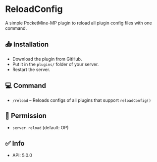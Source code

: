 # ReloadConfig

A simple PocketMine-MP plugin to reload all plugin config files with one command.

## 📥 Installation

- Download the plugin from GitHub.
- Put it in the `plugins/` folder of your server.
- Restart the server.

## 💻 Command

- `/reload` – Reloads configs of all plugins that support `reloadConfig()`

## 🔐 Permission

- `server.reload` (default: OP)

## ✅ Info

- API: 5.0.0
